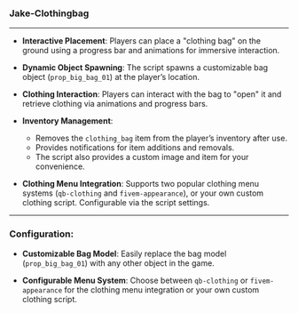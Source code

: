 ###  Jake-Clothingbag

---

- **Interactive Placement**: 
  Players can place a "clothing bag" on the ground using a progress bar and animations for immersive interaction.

- **Dynamic Object Spawning**: 
  The script spawns a customizable bag object (`prop_big_bag_01`) at the player’s location.

- **Clothing Interaction**: 
  Players can interact with the bag to "open" it and retrieve clothing via animations and progress bars.

- **Inventory Management**: 
  - Removes the `clothing_bag` item from the player’s inventory after use.
  - Provides notifications for item additions and removals.
  - The script also provides a custom image and item for your convenience.

- **Clothing Menu Integration**: 
  Supports two popular clothing menu systems (`qb-clothing` and `fivem-appearance`), or your own custom clothing script. Configurable via the script settings.

---

### Configuration:

- **Customizable Bag Model**: 
  Easily replace the bag model (`prop_big_bag_01`) with any other object in the game.

- **Configurable Menu System**: 
  Choose between `qb-clothing` or `fivem-appearance` for the clothing menu integration or your own custom clothing script.
